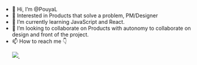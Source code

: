 - 👋 Hi, I’m @PouyaL
- 👀 Interested in Products that solve a problem, PM/Designer 
- 🌱 I’m currently learning JavaScript and React.
- 💞️ I’m looking to collaborate on Products with autonomy to collaborate on design and front of the project.
- 📫 How to reach me 👇 <p><a href="https://www.notion.so/pouyal/Portfolio-c52158752c6d4f718513b35922c281ce?pvs=4" target="_blank" rel="nofollow">
    <img src="https://img.shields.io/badge/website-000000?style=for-the-badge&logo=About.me&logoColor=white"/>
  </a> &nbsp;</p>
  
